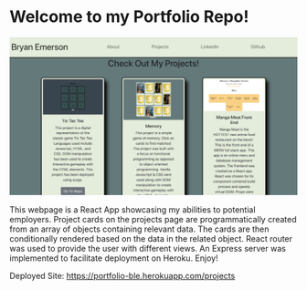 # Welcome to my Portfolio Repo!

![portfolio webpage photo](./src/images/portfolio.png)

This webpage is a React App showcasing my abilities to potential employers. Project cards on the projects page are programmatically created from an array of objects containing relevant data. The cards are then conditionally rendered based on the data in the related object. React router was used to provide the user with different views. An Express server was implemented to facilitate deployment on Heroku. Enjoy!

Deployed Site: https://portfolio-ble.herokuapp.com/projects